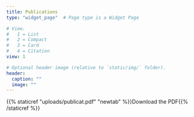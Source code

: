 ```yaml
---
title: Publications
type: "widget_page"  # Page type is a Widget Page

# View.
#   1 = List
#   2 = Compact
#   3 = Card
#   4 = Citation
view: 1

# Optional header image (relative to `static/img/` folder).
header:
  caption: ""
  image: ""
---
```


<object data="uploads/publicat.pdf" type="application/pdf" width=100%>
</object>


{{% staticref "uploads/publicat.pdf" "newtab" %}}Download the PDF{{% /staticref %}}

